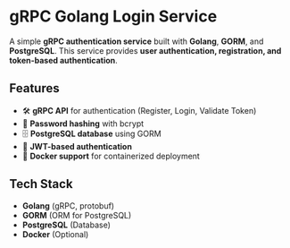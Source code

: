 # gRPC Golang Login Service

A simple **gRPC authentication service** built with **Golang**, **GORM**, and **PostgreSQL**. This service provides **user authentication, registration, and token-based authentication**.

## Features
- 🛠 **gRPC API** for authentication (Register, Login, Validate Token)
- 🔐 **Password hashing** with bcrypt
- 🗄 **PostgreSQL database** using GORM
- 🔄 **JWT-based authentication**
- 🐳 **Docker support** for containerized deployment

## Tech Stack
- **Golang** (gRPC, protobuf)
- **GORM** (ORM for PostgreSQL)
- **PostgreSQL** (Database)
- **Docker** (Optional)
